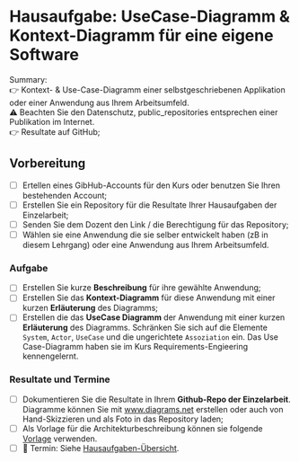 # Hausaufgabe: UseCase-Diagramm & Kontext-Diagramm für eine eigene Software

Summary:<br>
:point_right: Kontext- & Use-Case-Diagramm einer selbstgeschriebenen Applikation oder einer Anwendung aus Ihrem Arbeitsumfeld. <br>:warning: Beachten Sie den Datenschutz, public_repositories entsprechen einer Publikation im Internet.
<br>:point_right: Resultate auf GitHub;

## Vorbereitung
- [ ] Ertellen eines GibHub-Accounts für den Kurs oder benutzen Sie Ihren bestehenden Account;
- [ ] Erstellen Sie ein Repository für die Resultate Ihrer Hausaufgaben der Einzelarbeit; 
- [ ] Senden Sie dem Dozent den Link / die Berechtigung für das Repository;
- [ ] Wählen sie eine Anwendung die sie selber entwickelt haben (zB in diesem Lehrgang) oder eine Anwendung aus Ihrem Arbeitsumfeld.

### Aufgabe
- [ ] Erstellen Sie kurze **Beschreibung** für ihre gewählte Anwendung;
- [ ] Erstellen Sie das **Kontext-Diagramm** für diese Anwendung mit einer kurzen **Erläuterung** des Diagramms;
- [ ] Erstellen die das **UseCase Diagramm** der Anwendung mit einer kurzen **Erläuterung** des Diagramms. Schränken Sie sich auf die Elemente `System`, `Actor`, `UseCase` und die ungerichtete `Assoziation` ein. Das Use Case-Diagramm haben sie im Kurs Requirements-Engieering kennengelernt.

### Resultate und Termine
- [ ] Dokumentieren Sie die Resultate in Ihrem **Github-Repo der Einzelarbeit**. Diagramme können Sie mit www.diagrams.net erstellen oder auch von Hand-Skizzieren und als Foto in das Repository laden;
- [ ] Als Vorlage für die Architekturbeschreibung können sie folgende [Vorlage](ArchDocVorl.md) verwenden.
- [ ] :date: Termin: Siehe [Hausaufgaben-Übersicht](README.md).

<!---

//- [ ] \(Gruppe) Bilden Sie eine 3er-Gruppen und max eine 2er-Gruppe in Ihrer Klasse;
## Gruppenarbeit

- [ ] Ertellen sie für Ihre Gruppe ein gemeinsames Repositories für die Resultate Ihrer Gruppenarbeiten;
- [ ] Informieren Sie den Dozent über die Tln Ihrer Gruppe und geben Sie Zugriff auf dessen Repository;
- [ ] Wählen Sie eine Anwendung für Ihre Gruppenarbeit aus;

### Aufgabe
- [ ] Erstellen Sie kurze **Beschreibung** für ihre gewählte Anwendung (Tipp: Verwenden Sie den Text der Aufgabenstellung :wink:);
- [ ] Erstellen Sie das **Kontext-Diagramm** für diese Anwendung mit einer kurzen **Erläuterung** des Diagramms;
- [ ] Erstellen die das **UseCase Diagram** der Anwendung mit einer kurzen **Erläuterung** des Diagramms. Schränken Sie sich auf die Elemente `System`, `Actor`, `UseCase` und die ungerichtete `Assoziation` ein. Das Use Case-Diagramm haben sie im Kurs Requirements-Engieering kennengelernt.

### Resultate und Termine
- [ ] Dokumentieren Sie die Resultate im **Github-Repo der Gruppe**. Diagramme können Sie von Hand-Skizzieren und als Foto hochladen oder einen Editor Ihrer Wahl benuzten (zB diagrams.net);
- [ ] Halten Sie sich bereit, Ihre Resultate der Klasse vorzustellenin (<3');
- [ ] :date: **12.1.2022** auf GitHub (sodass der Dozent Feedback geben kann).
-->
